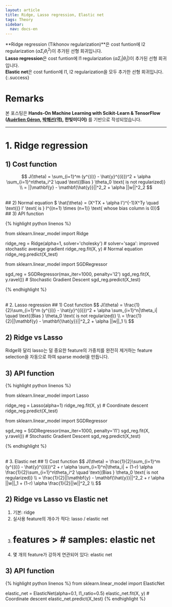 ```yaml
---
layout: article
title: Ridge, Lasso regression, Elastic net
tags: Theory
sidebar:
  nav: docs-en
---
```


**Ridge regression (Tikhonov regularization)**은 cost funtion에 l2 regularization ($\alpha \Sigma_i \theta_i^2$)이 추가된 선형 회귀입니다. <br> **Lasso regression**은 cost funtion에 l1 regularization ($\alpha \Sigma_i |\theta_i|$)이 추가된 선형 회귀입니다. <br> **Elastic net**은 cost funtion에 l1, l2 regularization을 모두 추가한 선형 회귀입니다.
{:.success}

<!-- more -->

# Remarks
본 포스팅은 **Hands-On Machine Learning with Scikit-Learn & TensorFlow ([Auérlien Géron](https://github.com/ageron/handson-ml), [박해선(역)](https://github.com/rickiepark/handson-ml), 한빛미디어)** 를 기반으로 작성되었습니다.

---

# 1. Ridge regression
## 1) Cost function
$$
J(\theta) = \sum_{i=1}^m (y^{(i)} - \hat{y}^{(i)})^2 + \alpha \sum_{i=1}^n\theta_i^2
\quad \text{(Bias } \theta_0 \text{ is not regularized)} \\
= ||\mathbf{y} - \mathbf{\hat{y}}||^2_2 + \alpha ||w||^2_2
$$

<br>
## 2) Normal equation
$ \hat{\theta} = (X^TX + \alpha I')^{-1}X^Ty \quad \text{(} I' \text{ is } I^{(n+1) \times (n+1)} \text{ whose bias column is 0)}$

<br>
## 3) API function

{% highlight python linenos %}

from sklearn.linear_model import Ridge

ridge_reg = Ridge(alpha=1, solver='cholesky')  # solver='saga': improved stochastic average gradient
ridge_reg.fit(X, y)  # Normal equation
ridge_reg.predict(X_test)


from sklearn.linear_model import SGDRegressor

sgd_reg = SGDRegressor(max_iter=1000, penalty='l2')
sgd_reg.fit(X, y.ravel())  # Stochastic Gradient Descent
sgd_reg.predict(X_test)

{% endhighlight %}


<br>
# 2. Lasso regression
## 1) Cost function
$$
J(\theta) = \frac{1}{2}\sum_{i=1}^m (y^{(i)} - \hat{y}^{(i)})^2 + \alpha \sum_{i=1}^n|\theta_i|
\quad \text{(Bias } \theta_0 \text{ is not regularized)} \\
= \frac{1}{2}||\mathbf{y} - \mathbf{\hat{y}}||^2_2 + \alpha ||w||_1 \\
$$

## 2) Ridge vs Lasso
Ridge와 달리 lasso는 덜 중요한 feature의 가중치를 완전히 제거하는 feature selection을 자동으로 하여 sparse model을 만듭니다.

## 3) API function

{% highlight python linenos %}

from sklearn.linear_model import Lasso

ridge_reg = Lasso(alpha=1)
ridge_reg.fit(X, y)  # Coordinate descent
ridge_reg.predict(X_test)


from sklearn.linear_model import SGDRegressor

sgd_reg = SGDRegressor(max_iter=1000, penalty='l1')
sgd_reg.fit(X, y.ravel())  # Stochastic Gradient Descent
sgd_reg.predict(X_test)

{% endhighlight %}


<br>
# 3. Elastic net
## 1) Cost function
$$
J(\theta) = \frac{1}{2}\sum_{i=1}^m (y^{(i)} - \hat{y}^{(i)})^2 + r \alpha \sum_{i=1}^n|\theta_i| + (1-r) \alpha \frac{1}{2}\sum_{i=1}^n\theta_i^2
\quad \text{(Bias } \theta_0 \text{ is not regularized)} \\
= \frac{1}{2}||\mathbf{y} - \mathbf{\hat{y}}||^2_2 + r \alpha ||w||_1 + (1-r) \alpha \frac{1}{2}||w||^2_2 \\
$$

## 2) Ridge vs Lasso vs Elastic net
1. 기본: ridge
2. 실사용 feature의 개수가 적다: lasso / elastic net
3. # features > # samples: elastic net
4. 몇 개의 feature가 강하게 연관되어 있다: elastic net

## 3) API function

{% highlight python linenos %}
from sklearn.linear_model import ElasticNet

elastic_net = ElasticNet(alpha=0.1, l1_ratio=0.5)
elastic_net.fit(X, y)  # Coordinate descent
elastic_net.predict(X_test)
{% endhighlight %}

